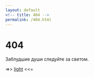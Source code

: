 ```yaml
---
layout: default
<!-- title: 404 -->
permalink: /404.html
---
```

# 404

Заблудшие души следуйте за светом.

=>> [light](/) <<=
